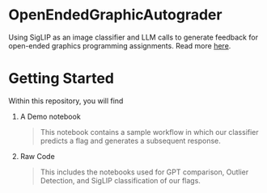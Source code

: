 # OpenEndedGraphicAutograder
Using SigLIP as an image classifier and LLM calls to generate feedback for open-ended graphics programming assignments. Read more [here](https://docs.google.com/document/d/1jmlof_S3xwMgfrKCMAt8zdcw_kD21a6jASn-sGWR0Do/edit?usp=sharing).

# Getting Started
Within this repository, you will find
1. A Demo notebook
   > This notebook contains a sample workflow in which our classifier predicts a flag and generates a subsequent response.
3. Raw Code
   > This includes the notebooks used for GPT comparison, Outlier Detection, and SigLIP classification of our flags.
